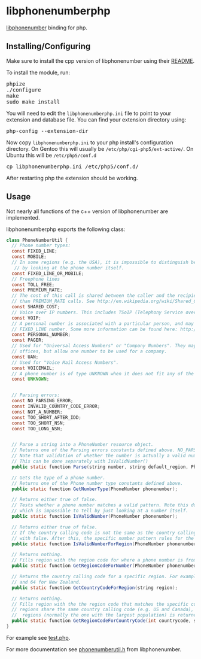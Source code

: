 libphonenumberphp
==================

[libphonenumber](http://code.google.com/p/libphonenumber/) binding for php.


Installing/Configuring
----------------------

Make sure to install the cpp version of libphonenumber using their [README](http://code.google.com/p/libphonenumber/source/browse/trunk/cpp/README).

To install the module, run:

<pre>
phpize
./configure
make
sudo make install
</pre>

You will need to edit the `libphonenumberphp.ini` file to point to your extension and database file. You can find your extension directory using:

<pre>
php-config --extension-dir
</pre>

Now copy `libphonenumberphp.ini` to your php install's configuration directory. On Gentoo this will usually be `/etc/php/cgi-php5/ext-active/`. On Ubuntu this will be `/etc/php5/conf.d`

<pre>
cp libphonenumberphp.ini /etc/php5/conf.d/
</pre>

After restarting php the extension should be working.


Usage
-----

Not nearly all functions of the c++ version of libphonenumber are implemented.

libphonenumberphp exports the following class:

<!-- java seems to give the best highlighting here -->
```java
class PhoneNumberUtil {
  // Phone number types:
  const FIXED_LINE;
  const MOBILE;
  // In some regions (e.g. the USA), it is impossible to distinguish between fixed-line and mobile numbers
   // by looking at the phone number itself.
  const FIXED_LINE_OR_MOBILE;
  // Freephone lines
  const TOLL_FREE;
  const PREMIUM_RATE;
  // The cost of this call is shared between the caller and the recipient, and is hence typically less
  // than PREMIUM_RATE calls. See http://en.wikipedia.org/wiki/Shared_Cost_Service for more information.
  const SHARED_COST;
  // Voice over IP numbers. This includes TSoIP (Telephony Service over IP).
  const VOIP;
  // A personal number is associated with a particular person, and may be routed to either a MOBILE or
  // FIXED_LINE number. Some more information can be found here: http://en.wikipedia.org/wiki/Personal_Numbers
  const PERSONAL_NUMBER;
  const PAGER;
  // Used for "Universal Access Numbers" or "Company Numbers". They may be further routed to specific
  // offices, but allow one number to be used for a company.
  const UAN;
  // Used for "Voice Mail Access Numbers".
  const VOICEMAIL;
  // A phone number is of type UNKNOWN when it does not fit any of the know patterns for a specific region.
  const UNKNOWN;


  // Parsing errors:
  const NO_PARSING_ERROR;
  const INVALID_COUNTRY_CODE_ERROR;
  const NOT_A_NUMBER;
  const TOO_SHORT_AFTER_IDD;
  const TOO_SHORT_NSN;
  const TOO_LONG_NSN;


  // Parse a string into a PhoneNumber resource object.
  // Returns one of the Parsing errors constants defined above. NO_PARSING_ERROR is returned if it parsed correctly.
  // Note that validation of whether the number is actually a valid number for a particular region is not performed.
  // This can be done separately with IsValidNumber()
  public static function Parse(string number, string default_region, PhoneNumber &phonenumber);

  // Gets the type of a phone number.
  // Returns one of the Phone number type constants defined above.
  public static function GetNumberType(PhoneNumber phonenumber);

  // Returns either true of false.
  // Tests whether a phone number matches a valid pattern. Note this doesn't verify the number is actually in use,
  // which is impossible to tell by just looking at a number itself.
  public static function IsValidNumber(PhoneNumber phonenumber);

  // Returns either true of false.
  // If the country calling code is not the same as the country calling code for the region, this immediately exits
  // with false. After this, the specific number pattern rules for the region are examined.
  public static function IsValidNumberForRegion(PhoneNumber phonenumber, string region);

  // Returns nothing.
  // Fills region with the region code for where a phone number is from.
  public static function GetRegionCodeForNumber(PhoneNumber phonenumber, string &region);

  // Returns the country calling code for a specific region. For example, this would be 1 for the United States,
  // and 64 for New Zealand.
  public static function GetCountryCodeForRegion(string region);

  // Returns nothing.
  // Fills region with the the region code that matches the specific country code. Note that it is possible that several
  // regions share the same country calling code (e.g. US and Canada), and in that case, only one of the
  //  regions (normally the one with the largest population) is returned.
  public static function GetRegionCodeForCountryCode(int countrycode, string &region);
}
```

For example see [test.php](https://github.com/ErikDubbelboer/libphonenumberphp/blob/master/test.php).

For more documentation see [phonenumberutil.h](http://code.google.com/p/libphonenumber/source/browse/trunk/cpp/src/phonenumbers/phonenumberutil.h) from libphonenumber.

